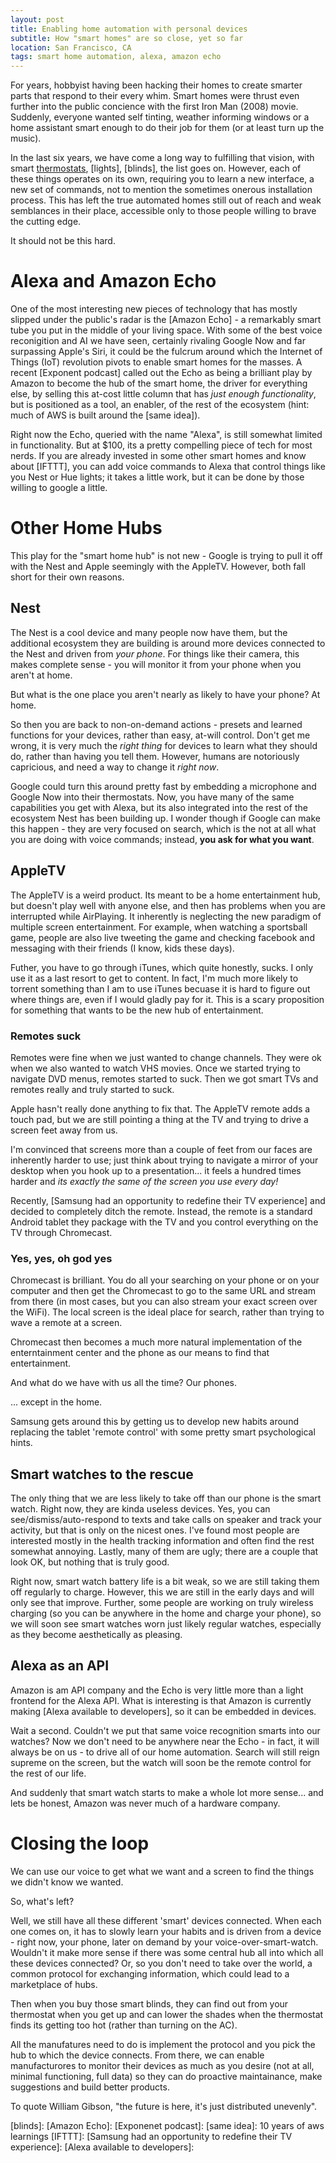 ```yaml
---
layout: post
title: Enabling home automation with personal devices
subtitle: How "smart homes" are so close, yet so far
location: San Francisco, CA
tags: smart home automation, alexa, amazon echo
---
```


For years, hobbyist having been hacking their homes to create smarter parts that respond to their every whim. Smart homes were thrust even further into the public concience with the first Iron Man (2008) movie. Suddenly, everyone wanted self tinting, weather informing windows or a home assistant smart enough to do their job for them (or at least turn up the music).

In the last six years, we have come a long way to fulfilling that vision, with smart [thermostats], [lights], [blinds], the list goes on. However, each of these things operates on its own, requiring you to learn a new interface, a new set of commands, not to mention the sometimes onerous installation process. This has left the true automated homes still out of reach and weak semblances in their place, accessible only to those people willing to brave the cutting edge.

It should not be this hard.

# Alexa and Amazon Echo

One of the most interesting new pieces of technology that has mostly slipped under the public's radar is the [Amazon Echo] - a remarkably smart tube you put in the middle of your living space. With some of the best voice reconigition and AI we have seen, certainly rivaling Google Now and far surpassing Apple's Siri, it could be the fulcrum around which the Internet of Things (IoT) revolution pivots to enable smart homes for the masses. A recent [Exponent podcast] called out the Echo as being a brilliant play by Amazon to become the hub of the smart home, the driver for everything else, by selling this at-cost little column that has _just enough functionality_, but is positioned as a tool, an enabler, of the rest of the ecosystem (hint: much of AWS is built around the [same idea]).

Right now the Echo, queried with the name "Alexa", is still somewhat limited in functionality. But at $100, its a pretty compelling piece of tech for most nerds. If you are already invested in some other smart homes and know about [IFTTT], you can add voice commands to Alexa that control things like you Nest or Hue lights; it takes a little work, but it can be done by those willing to google a little.

# Other Home Hubs

This play for the "smart home hub" is not new - Google is trying to pull it off with the Nest and Apple seemingly with the AppleTV. However, both fall short for their own reasons.

## Nest

The Nest is a cool device and many people now have them, but the additional ecosystem they are building is around more devices connected to the Nest and driven from _your phone_. For things like their camera, this makes complete sense - you will monitor it from your phone when you aren't at home. 

But what is the one place you aren't nearly as likely to have your phone? At home.

So then you are back to non-on-demand actions - presets and learned functions for your devices, rather than easy, at-will control. Don't get me wrong, it is very much the _right thing_ for devices to learn what they should do, rather than having you tell them. However, humans are notoriously capricious, and need a way to change it _right now_.

Google could turn this around pretty fast by embedding a microphone and Google Now into their thermostats. Now, you have many of the same capabilities you get with Alexa, but its also integrated into the rest of the ecosystem Nest has been building up. I wonder though if Google can make this happen - they are very focused on search, which is the not at all what you are doing with voice commands; instead, **you ask for what you want**.

## AppleTV

The AppleTV is a weird product. Its meant to be a home entertainment hub, but doesn't play well with anyone else, and then has problems when you are interrupted while AirPlaying. It inherently is neglecting the new paradigm of multiple screen entertainment. For example, when watching a sportsball game, people are also live tweeting the game and checking facebook and messaging with their friends (I know, kids these days).

Futher, you have to go through iTunes, which quite honestly, sucks. I only use it as a last resort to get to content. In fact, I'm much more likely to torrent something than I am to use iTunes becuase it is hard to figure out where things are, even if I would gladly pay for it. This is a scary proposition for something that wants to be the new hub of entertainment. 

### Remotes suck

Remotes were fine when we just wanted to change channels. They were ok when we also wanted to watch VHS movies. Once we started trying to navigate DVD menus, remotes started to suck. Then we got smart TVs and remotes really and truly started to suck.

Apple hasn't really done anything to fix that. The AppleTV remote adds a touch pad, but we are still pointing a thing at the TV and trying to drive a screen feet away from us.

I'm convinced that screens more than a couple of feet from our faces are inherently harder to use; just think about trying to navigate a mirror of your desktop when you hook up to a presentation... it feels a hundred times harder and _its exactly the same of the screen you use every day!_

Recently, [Samsung had an opportunity to redefine their TV experience] and decided to completely ditch the remote. Instead, the remote is a standard Android tablet they package with the TV and you control everything on the TV through Chromecast.

### Yes, yes, oh god yes

Chromecast is brilliant. You do all your searching on your phone or on your computer and then get the Chromecast to go to the same URL and stream from there (in most cases, but you can also stream your exact screen over the WiFi). The local screen is the ideal place for search, rather than trying to wave a remote at a screen.

Chromecast then becomes a much more natural implementation of the enterntainment center and the phone as our means to find that entertainment.

And what do we have with us all the time? Our phones.

... except in the home.

Samsung gets around this by getting us to develop new habits around replacing the tablet 'remote control' with some pretty smart psychological hints.

## Smart watches to the rescue

The only thing that we are less likely to take off than our phone is the smart watch. Right now, they are kinda useless devices. Yes, you can see/dismiss/auto-respond to texts and take calls on speaker and track your activity, but that is only on the nicest ones. I've found most people are interested mostly in the health tracking information and often find the rest somewhat annoying. Lastly, many of them are ugly; there are a couple that look OK, but nothing that is truly good.

Right now, smart watch battery life is a bit weak, so we are still taking them off regularly to charge. However, this we are still in the early days and will only see that improve. Further, some people are working on truly wireless charging (so you can be anywhere in the home and charge your phone), so we will soon see smart watches worn just likely regular watches, especially as they become aesthetically as pleasing.

## Alexa as an API

Amazon is am API company and the Echo is very little more than a light frontend for the Alexa API. What is interesting is that Amazon is currently making [Alexa available to developers], so it can be embedded in devices. 

Wait a second. Couldn't we put that same voice recognition smarts into our watches? Now we don't need to be anywhere near the Echo - in fact, it will always be on us - to drive all of our home automation. Search will still reign supreme on the screen, but the watch will soon be the remote control for the rest of our life.

And suddenly that smart watch starts to make a whole lot more sense... and lets be honest, Amazon was never much of a hardware company.

# Closing the loop

We can use our voice to get what we want and a screen to find the things we didn't know we wanted. 

So, what's left?

Well, we still have all these different 'smart' devices connected. When each one comes on, it has to slowly learn your habits and is driven from a device - right now, your phone, later on demand by your voice-over-smart-watch. Wouldn't it make more sense if there was some central hub all into which all these devices connected? Or, so you don't need to take over the world, a common protocol for exchanging information, which could lead to a marketplace of hubs.

Then when you buy those smart blinds, they can find out from your thermostat when you get up and can lower the shades when the thermostat finds its getting too hot (rather than turning on the AC).

All the manufatures need to do is implement the protocol and you pick the hub to which the device connects. From there, we can enable manufacturores to monitor their devices as much as you desire (not at all, minimal functioning, full data) so they can do proactive maintainance, make suggestions and build better products.

To quote William Gibson, "the future is here, it's just distributed unevenly".


[thermostats]:
[lights]: 
[blinds]:
[Amazon Echo]:
[Exponenet podcast]:
[same idea]: 10 years of aws learnings
[IFTTT]: 
[Samsung had an opportunity to redefine their TV experience]:
[Alexa available to developers]:

